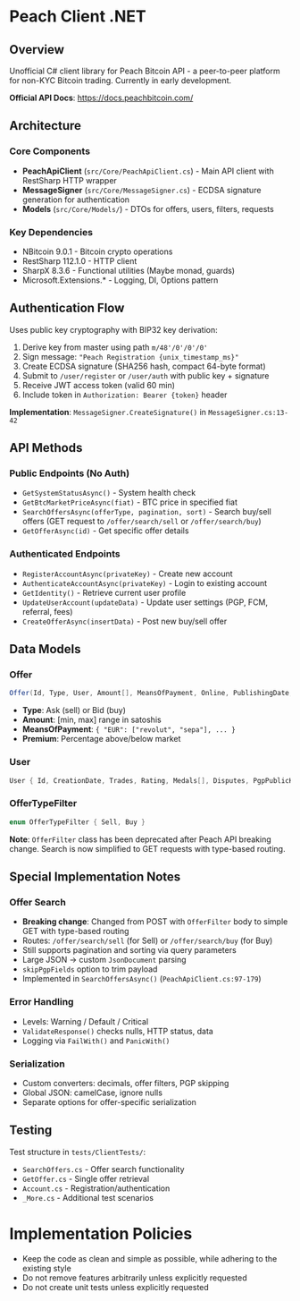 # Peach Client .NET

## Overview
Unofficial C# client library for Peach Bitcoin API - a peer-to-peer platform for non-KYC Bitcoin trading. Currently in early development.

**Official API Docs**: https://docs.peachbitcoin.com/

## Architecture

### Core Components
- **PeachApiClient** (`src/Core/PeachApiClient.cs`) - Main API client with RestSharp HTTP wrapper
- **MessageSigner** (`src/Core/MessageSigner.cs`) - ECDSA signature generation for authentication
- **Models** (`src/Core/Models/`) - DTOs for offers, users, filters, requests

### Key Dependencies
- NBitcoin 9.0.1 - Bitcoin crypto operations
- RestSharp 112.1.0 - HTTP client
- SharpX 8.3.6 - Functional utilities (Maybe monad, guards)
- Microsoft.Extensions.* - Logging, DI, Options pattern

## Authentication Flow

Uses public key cryptography with BIP32 key derivation:

1. Derive key from master using path `m/48'/0'/0'/0'`
2. Sign message: `"Peach Registration {unix_timestamp_ms}"`
3. Create ECDSA signature (SHA256 hash, compact 64-byte format)
4. Submit to `/user/register` or `/user/auth` with public key + signature
5. Receive JWT access token (valid 60 min)
6. Include token in `Authorization: Bearer {token}` header

**Implementation**: `MessageSigner.CreateSignature()` in `MessageSigner.cs:13-42`

## API Methods

### Public Endpoints (No Auth)
- `GetSystemStatusAsync()` - System health check
- `GetBtcMarketPriceAsync(fiat)` - BTC price in specified fiat
- `SearchOffersAsync(offerType, pagination, sort)` - Search buy/sell offers (GET request to `/offer/search/sell` or `/offer/search/buy`)
- `GetOfferAsync(id)` - Get specific offer details

### Authenticated Endpoints
- `RegisterAccountAsync(privateKey)` - Create new account
- `AuthenticateAccountAsync(privateKey)` - Login to existing account
- `GetIdentity()` - Retrieve current user profile
- `UpdateUserAccount(updateData)` - Update user settings (PGP, FCM, referral, fees)
- `CreateOfferAsync(insertData)` - Post new buy/sell offer

## Data Models

### Offer
```csharp
Offer(Id, Type, User, Amount[], MeansOfPayment, Online, PublishingDate, Premium, Prices, Escrow)
```
- **Type**: Ask (sell) or Bid (buy)
- **Amount**: [min, max] range in satoshis
- **MeansOfPayment**: `{ "EUR": ["revolut", "sepa"], ... }`
- **Premium**: Percentage above/below market

### User
```csharp
User { Id, CreationDate, Trades, Rating, Medals[], Disputes, PgpPublicKey, ... }
```

### OfferTypeFilter
```csharp
enum OfferTypeFilter { Sell, Buy }
```
**Note**: `OfferFilter` class has been deprecated after Peach API breaking change. Search is now simplified to GET requests with type-based routing.

## Special Implementation Notes

### Offer Search
- **Breaking change**: Changed from POST with `OfferFilter` body to simple GET with type-based routing
- Routes: `/offer/search/sell` (for Sell) or `/offer/search/buy` (for Buy)
- Still supports pagination and sorting via query parameters
- Large JSON → custom `JsonDocument` parsing
- `skipPgpFields` option to trim payload
- Implemented in `SearchOffersAsync()` (`PeachApiClient.cs:97-179`)

### Error Handling
- Levels: Warning / Default / Critical  
- `ValidateResponse()` checks nulls, HTTP status, data  
- Logging via `FailWith()` and `PanicWith()`

### Serialization
- Custom converters: decimals, offer filters, PGP skipping  
- Global JSON: camelCase, ignore nulls  
- Separate options for offer-specific serialization

## Testing

Test structure in `tests/ClientTests/`:
- `SearchOffers.cs` - Offer search functionality
- `GetOffer.cs` - Single offer retrieval
- `Account.cs` - Registration/authentication
- `_More.cs` - Additional test scenarios

# Implementation Policies
- Keep the code as clean and simple as possible, while adhering to the existing style
- Do not remove features arbitrarily unless explicitly requested
- Do not create unit tests unless explicitly requested
